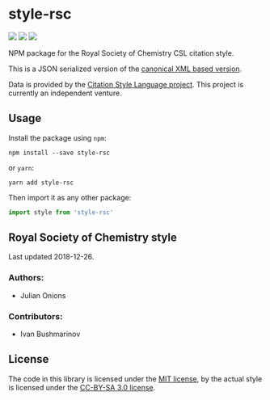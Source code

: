 # style-rsc

[![](https://flat.badgen.net/npm/v/style-rsc)](https://npmjs.org/package/style-rsc)
[![](https://flat.badgen.net/badge/license/MIT/blue)][mit]
[![](https://flat.badgen.net/badge/license/CC-BY-SA/blue)][cc-by-sa-3.0]

NPM package for the Royal Society of Chemistry CSL citation style.

This is a JSON serialized version of the [canonical XML based version](http://www.zotero.org/styles/royal-society-of-chemistry).

Data is provided by the [Citation Style Language project](https://citationstyles.org).
This project is currently an independent venture.

## Usage
Install the package using `npm`:

```shell
npm install --save style-rsc
```

or `yarn`:

```shell
yarn add style-rsc
```

Then import it as any other package:

```js
import style from 'style-rsc'
```

## Royal Society of Chemistry style
Last updated 2018-12-26.

### Authors: 
- Julian Onions

### Contributors: 
- Ivan Bushmarinov

## License
The code in this library is licensed under the [MIT license][mit], by the actual style is licensed under the [CC-BY-SA 3.0 license][cc-by-sa-3.0].

[mit]: https://opensource.org/licenses/MIT
[cc-by-sa-3.0]: https://creativecommons.org/licenses/by-sa/3.0/
